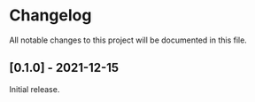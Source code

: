Changelog
=========

All notable changes to this project will be documented in this file.

[0.1.0] - 2021-12-15
--------------------

Initial release.
